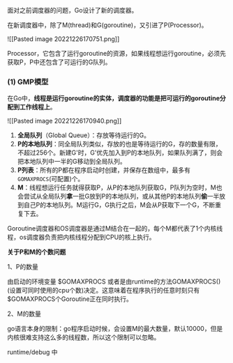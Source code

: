 面对之前调度器的问题，Go设计了新的调度器。

在新调度器中，除了M(thread)和G(goroutine)，又引进了P(Processor)。

![[Pasted image 20221226170751.png]]

Processor，它包含了运行goroutine的资源，如果线程想运行goroutine，必须先获取P，P中还包含了可运行的G队列。


### (1) GMP模型

在Go中，**线程是运行goroutine的实体，调度器的功能是把可运行的goroutine分配到工作线程上**。

![[Pasted image 20221226170940.png]]


1.  **全局队列**（Global Queue）：存放等待运行的G。
2.  **P的本地队列**：同全局队列类似，存放的也是等待运行的G，存的数量有限，不超过256个。新建G'时，G'优先加入到P的本地队列，如果队列满了，则会把本地队列中一半的G移动到全局队列。
3.  **P列表**：所有的P都在程序启动时创建，并保存在数组中，最多有`GOMAXPROCS`(可配置)个。
4.  **M**：线程想运行任务就得获取P，从P的本地队列获取G，P队列为空时，M也会尝试从全局队列**拿**一批G放到P的本地队列，或从其他P的本地队列**偷**一半放到自己P的本地队列。M运行G，G执行之后，M会从P获取下一个G，不断重复下去。


Goroutine调度器和OS调度器是通过M结合在一起的，每个M都代表了1个内核线程，os调度器负责把内核线程分配到CPU的核上执行。

**关于P和M的个数问题**

1、P的数量

由启动的环境变量 $GOMAXPROCS 或者是由runtime的方法GOMAXPROCS()
(设置可同时使用的cpu个数)决定。这意味着在程序执行的任意时刻只有 $GOMAXPROCS个Goroutine正在同时执行。

2、M的数量

go语言本身的限制：go程序启动时候，会设置M的最大数量，默认10000，但是内核很难支持这么多的线程数，所以这个限制可以忽略。

runtime/debug 中